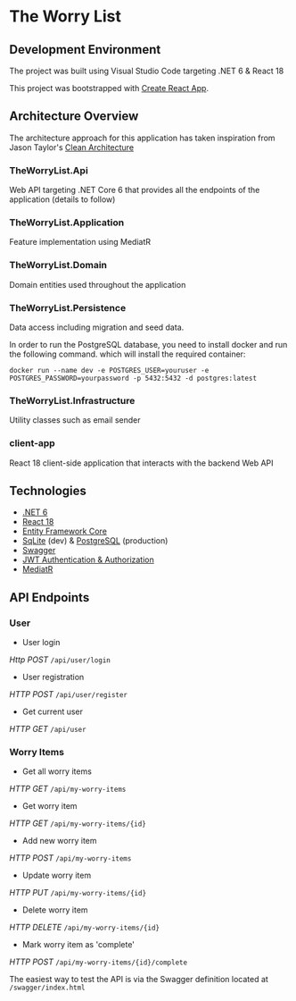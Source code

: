 # The Worry List

## Development Environment

The project was built using Visual Studio Code targeting .NET 6 & React 18

This project was bootstrapped with [Create React App](https://github.com/facebook/create-react-app).

## Architecture Overview

The architecture approach for this application has taken inspiration from Jason Taylor's [Clean Architecture](https://github.com/jasontaylordev/CleanArchitecture)

### TheWorryList.Api

Web API targeting .NET Core 6 that provides all the endpoints of the application (details to follow)

### TheWorryList.Application

Feature implementation using MediatR

### TheWorryList.Domain

Domain entities used throughout the application

### TheWorryList.Persistence

Data access including migration and seed data.

In order to run the PostgreSQL database, you need to install docker and run the following command. which will install the required container:

`docker run --name dev -e POSTGRES_USER=youruser -e POSTGRES_PASSWORD=yourpassword -p 5432:5432 -d postgres:latest`

### TheWorryList.Infrastructure

Utility classes such as email sender

### client-app

React 18 client-side application that interacts with the backend Web API

## Technologies

* [.NET 6](https://docs.microsoft.com/en-us/aspnet/core/introduction-to-aspnet-core?view=aspnetcore-6.0)
* [React 18](https://reactjs.org/)
* [Entity Framework Core](https://docs.microsoft.com/en-us/ef/core/)
* [SqLite](https://www.sqlite.org/index.html) (dev) & [PostgreSQL](https://www.postgresql.org/) (production)
* [Swagger](https://swagger.io/)
* [JWT Authentication & Authorization](https://jwt.io/)
* [MediatR](https://github.com/jbogard/MediatR)

## API Endpoints

### User

- User login

*Http POST* `/api/user/login`

- User registration

*HTTP POST* `/api/user/register`

- Get current user

*HTTP GET* `/api/user`

### Worry Items

- Get all worry items

*HTTP GET* `/api/my-worry-items`

- Get worry item

*HTTP GET* `/api/my-worry-items/{id}`

- Add new worry item

*HTTP POST* `/api/my-worry-items`

- Update worry item

*HTTP PUT* `/api/my-worry-items/{id}`

- Delete worry item

*HTTP DELETE* `/api/my-worry-items/{id}`

- Mark worry item as 'complete'

*HTTP POST* `/api/my-worry-items/{id}/complete`

The easiest way to test the API is via the Swagger definition located at `/swagger/index.html`

